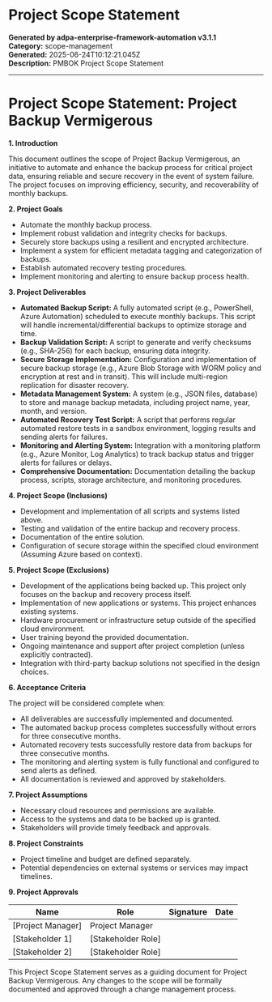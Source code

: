 # Project Scope Statement

**Generated by adpa-enterprise-framework-automation v3.1.1**  
**Category:** scope-management  
**Generated:** 2025-06-24T10:12:21.045Z  
**Description:** PMBOK Project Scope Statement

---

# Project Scope Statement: Project Backup Vermigerous

**1. Introduction**

This document outlines the scope of Project Backup Vermigerous, an initiative to automate and enhance the backup process for critical project data, ensuring reliable and secure recovery in the event of system failure.  The project focuses on improving efficiency, security, and recoverability of monthly backups.

**2. Project Goals**

* Automate the monthly backup process.
* Implement robust validation and integrity checks for backups.
* Securely store backups using a resilient and encrypted architecture.
* Implement a system for efficient metadata tagging and categorization of backups.
* Establish automated recovery testing procedures.
* Implement monitoring and alerting to ensure backup process health.

**3. Project Deliverables**

* **Automated Backup Script:** A fully automated script (e.g., PowerShell, Azure Automation) scheduled to execute monthly backups. This script will handle incremental/differential backups to optimize storage and time.
* **Backup Validation Script:** A script to generate and verify checksums (e.g., SHA-256) for each backup, ensuring data integrity.
* **Secure Storage Implementation:** Configuration and implementation of secure backup storage (e.g., Azure Blob Storage with WORM policy and encryption at rest and in transit).  This will include multi-region replication for disaster recovery.
* **Metadata Management System:** A system (e.g., JSON files, database) to store and manage backup metadata, including project name, year, month, and version.
* **Automated Recovery Test Script:** A script that performs regular automated restore tests in a sandbox environment, logging results and sending alerts for failures.
* **Monitoring and Alerting System:** Integration with a monitoring platform (e.g., Azure Monitor, Log Analytics) to track backup status and trigger alerts for failures or delays.
* **Comprehensive Documentation:** Documentation detailing the backup process, scripts, storage architecture, and monitoring procedures.


**4. Project Scope (Inclusions)**

* Development and implementation of all scripts and systems listed above.
* Testing and validation of the entire backup and recovery process.
* Documentation of the entire solution.
* Configuration of secure storage within the specified cloud environment (Assuming Azure based on context).

**5. Project Scope (Exclusions)**

* Development of the applications being backed up.  This project only focuses on the backup and recovery process itself.
* Implementation of new applications or systems.  This project enhances existing systems.
* Hardware procurement or infrastructure setup outside of the specified cloud environment.
* User training beyond the provided documentation.
* Ongoing maintenance and support after project completion (unless explicitly contracted).
* Integration with third-party backup solutions not specified in the design choices.


**6. Acceptance Criteria**

The project will be considered complete when:

* All deliverables are successfully implemented and documented.
* The automated backup process completes successfully without errors for three consecutive months.
* Automated recovery tests successfully restore data from backups for three consecutive months.
* The monitoring and alerting system is fully functional and configured to send alerts as defined.
* All documentation is reviewed and approved by stakeholders.


**7. Project Assumptions**

* Necessary cloud resources and permissions are available.
* Access to the systems and data to be backed up is granted.
* Stakeholders will provide timely feedback and approvals.


**8. Project Constraints**

* Project timeline and budget are defined separately.
* Potential dependencies on external systems or services may impact timelines.


**9. Project Approvals**

| Name             | Role                  | Signature           | Date       |
|-----------------|-----------------------|----------------------|------------|
| [Project Manager]| Project Manager       |                      |            |
| [Stakeholder 1] | [Stakeholder Role]     |                      |            |
| [Stakeholder 2] | [Stakeholder Role]     |                      |            |


This Project Scope Statement serves as a guiding document for Project Backup Vermigerous.  Any changes to the scope will be formally documented and approved through a change management process.
